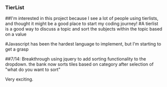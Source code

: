 ### TierList 
##I'm interested in this project because I see a lot of people using tierlists, and thought it might be a good place to start my coding journey!
#A tierlist is a good way to discuss a topic and sort the subjects within the topic based on a value

#Javascript has been the hardest language to implement, but I'm starting to get a grasp

##7/14:
Breakthrough using jquery to add sorting functionality to the dropdown.
the bank now sorts tiles based on category after selection of "what do you want to sort"

Very exciting.
